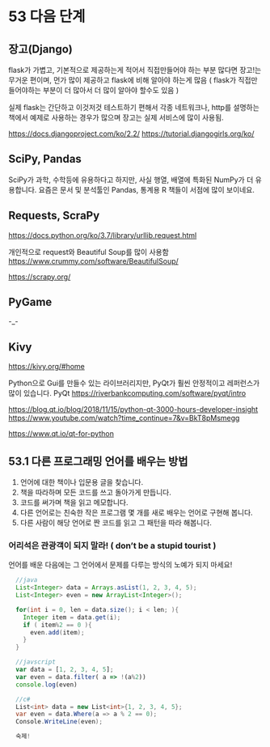 # 53 다음 단계


## 장고(Django)

flask가 가볍고, 기본적으로 제공하는게 적어서 직접만들어야 하는 부분 많다면 장고!는 무거운 편이며, 먼가 많이 제공하고 flask에 비해 알아야 하는게 많음 ( flask가 직접만들어야하는 부분이 더 많아서 더 많이 알아야 할수도 있음 )

실제 flask는 간단하고 이것저것 테스트하기 편해서 각종 네트워크나, http를 설명하는 책에서 예제로 사용하는 경우가 많으며 장고는 실제 서비스에 많이 사용됨.

<https://docs.djangoproject.com/ko/2.2/>
<https://tutorial.djangogirls.org/ko/>


## SciPy, Pandas

SciPy가 과학, 수학등에 유용하다고 하지만, 사실 행열, 배열에 특화된 NumPy가 더 유용합니다.
요즘은 문서 및 분석툴인 Pandas, 통계용 R 책들이 서점에 많이 보이네요.


## Requests, ScraPy

<https://docs.python.org/ko/3.7/library/urllib.request.html>


개인적으로 request와 Beautiful Soup를 많이 사용함
<https://www.crummy.com/software/BeautifulSoup/>

<https://scrapy.org/>


## PyGame

-_-

## Kivy
<https://kivy.org/#home>

Python으로 Gui를 만들수 있는 라이브러리지만, PyQt가 훨씬 안정적이고 레퍼런스가 많이 있습니다.
PyQt <https://riverbankcomputing.com/software/pyqt/intro>

<https://blog.qt.io/blog/2018/11/15/python-qt-3000-hours-developer-insight>
<https://www.youtube.com/watch?time_continue=7&v=BkT8pMsmegg>

<https://www.qt.io/qt-for-python>


## 53.1 다른 프로그래밍 언어를 배우는 방법

1. 언어에 대한 책이나 입문용 글을 찾습니다.
2. 책을 따라하며 모든 코드를 쓰고 돌아가게 만듭니다.
3. 코드를 써가며 책을 읽고 메모합니다.
4. 다른 언어로는 친숙한 작은 프로그램 몇 개를 새로 배우는 언어로 구현해 봅니다.
5. 다른 사람이 해당 언어로 짠 코드를 읽고 그 패턴을 따라 해봅니다.


### 어리석은 관광객이 되지 말라! ( don’t be a stupid tourist )

언어를 배운 다음에는 그 언어에서 문제를 다루는 방식의 노예가 되지 마세요!

```java
  //java
  List<Integer> data = Arrays.asList(1, 2, 3, 4, 5);
  List<Integer> even = new ArrayList<Integer>();

  for(int i = 0, len = data.size(); i < len; ){
    Integer item = data.get(i);
    if ( item%2 == 0 ){
      even.add(item);
    }
  }
```

```javascript
  //javscript
  var data = [1, 2, 3, 4, 5];
  var even = data.filter( a => !(a%2))
  console.log(even)
```

```C#
  //c#
  List<int> data = new List<int>{1, 2, 3, 4, 5};
  var even = data.Where(a => a % 2 == 0);
  Console.WriteLine(even);
```

```python
  숙제!
```



